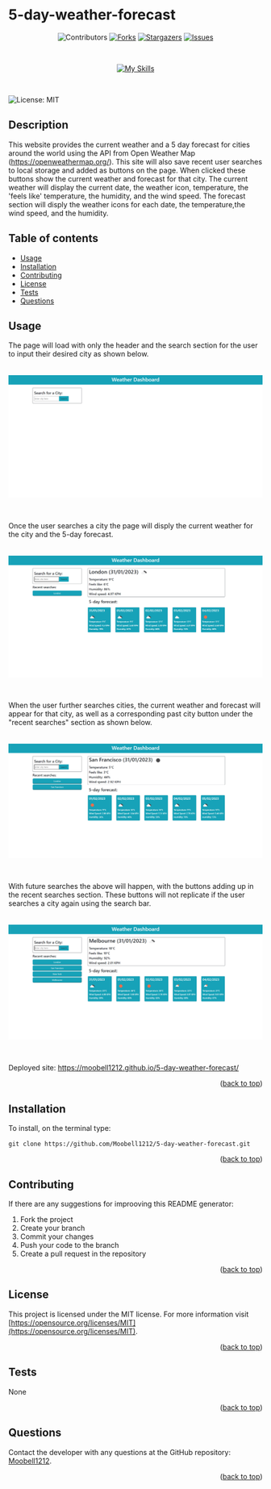 # 5-day-weather-forecast
<div align="center" id="top>
</br>

[![Contributors](https://img.shields.io/github/contributors/Moobell1212/5-day-weather-forecast?style=for-the-badge)](https://github.com//Moobell1212/5-day-weather-forecast/graphs/contributors)
[![Forks](https://img.shields.io/github/forks/Moobell1212/5-day-weather-forecast?style=for-the-badge)](https://github.com//Moobell1212/5-day-weather-forecast/forks)
[![Stargazers](https://img.shields.io/github/stars/Moobell1212/5-day-weather-forecast?style=for-the-badge)](https://github.com//Moobell1212/5-day-weather-forecast/stargazers)
[![Issues](https://img.shields.io/github/issues/Moobell1212/5-day-weather-forecast?style=for-the-badge)](https://github.com//Moobell1212/5-day-weather-forecast/issues)

</br>

[![My Skills](https://skillicons.dev/icons?i=js,html,css,bootstrap)](https://skillicons.dev)
</div>
</br>

![License: MIT](https://img.shields.io/badge/License-MIT-yellow.svg)

## Description

This website provides the current weather and a 5 day forecast for cities around the world using the API from Open Weather Map (https://openweathermap.org/). This site will also save recent user searches to local storage and added as buttons on the page. When clicked these buttons show the current weather and forecast for that city. The current weather will display the current date, the weather icon, temperature, the 'feels like' temperature, the humidity, and the wind speed. The forecast section will disply the weather icons for each date, the temperature,the wind speed, and the humidity.

## Table of contents
- [Usage](#usage)
- [Installation](#installation)
- [Contributing](#contributing)
- [License](#license)
- [Tests](#tests)
- [Questions](#questions)

## Usage

The page will load with only the header and the search section for the user to input their desired city as shown below.

<img src="./images/homescreen.png" style="margin-top: 20px; margin-bottom:30px">

Once the user searches a city the page will disply the current weather for the city and the 5-day forecast.

<img src="./images/firstsearch.png" style="margin-top: 20px; margin-bottom:30px">

When the user further searches cities, the current weather and forecast will appear for that city, as well as a corresponding past city button under the "recent searches" section as shown below.

<img src="./images/twosearch.png" style="margin-top: 20px; margin-bottom:30px">

With future searches the above will happen, with the buttons adding up in the recent searches section. These buttons will not replicate if the user searches a city again using the search bar.

<img src="./images/multiplesearches.png" style="margin-top: 20px; margin-bottom:30px">

Deployed site: https://moobell1212.github.io/5-day-weather-forecast/

<p align="right">(<a href="#top">back to top</a>)</p>

## Installation

To install, on the terminal type:
```
git clone https://github.com/Moobell1212/5-day-weather-forecast.git
```

<p align="right">(<a href="#top">back to top</a>)</p>

## Contributing
If there are any suggestions for improoving this README generator:
<ol>
<li>Fork the project</li>
<li>Create your branch</li>
<li>Commit your changes</li>
<li>Push your code to the branch</li>
<li>Create a pull request in the repository</li>
</ol>

<p align="right">(<a href="#top">back to top</a>)</p>

## License
This project is licensed under the MIT license. For more information visit [https://opensource.org/licenses/MIT](https://opensource.org/licenses/MIT).

<p align="right">(<a href="#top">back to top</a>)</p>

## Tests
None

<p align="right">(<a href="#top">back to top</a>)</p>

## Questions
Contact the developer with any questions at the GitHub repository: [Moobell1212](https://github.com/Moobell1212).

<p align="right">(<a href="#top">back to top</a>)</p>
